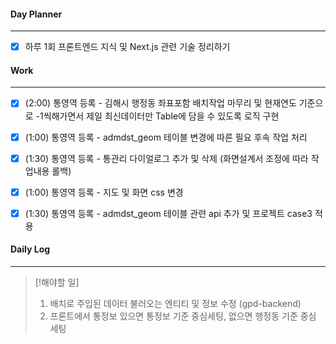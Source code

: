 
#### Day Planner
---
- [x] 하루 1회 프론트엔드 지식 및 Next.js 관련 기술 정리하기


#### Work
---
- [x] (2:00) 통영역 등록 - 김해시 행정동 좌표포함 배치작업 마무리 및 현재연도 기준으로 -1씩해가면서 제일 최신데이터만 Table에 담을 수 있도록 로직 구현
- [x] (1:00) 통영역 등록 - admdst_geom 테이블 변경에 따른 필요 후속 작업 처리
- [x] (1:30) 통영역 등록 - 통관리 다이얼로그 추가 및 삭제 (화면설계서 조정에 따라 작업내용 롤백)
- [x] (1:00) 통영역 등록 - 지도 및 화면 css 변경
- [x] (1:30) 통영역 등록 - admdst_geom 테이블 관련 api 추가 및 프로젝트 case3 적용


#### Daily Log
---
> [!해야할 일]
> 1. 배치로 주입된 데이터 불러오는 엔티티 및 정보 수정 (gpd-backend)
> 2. 프론트에서 통정보 있으면 통정보 기준 중심세팅, 없으면 행정동 기준 중심 세팅



